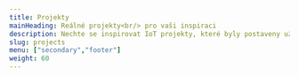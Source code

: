 ```yaml
---
title: Projekty
mainHeading: Reálné projekty<br/> pro vaši inspiraci
description: Nechte se inspirovat IoT projekty, které byly postaveny uživateli naší stavebnice. Projekty jsou popsány krok za krokem, ale nestyďte se je hacknout, vylepšit a pak je nezapomeňte opět nasdílet.
slug: projects
menu: ["secondary","footer"]
weight: 60
---
```

